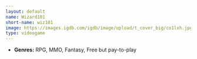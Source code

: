 ```yaml
---
layout: default
name: Wizard101
short-name: wiz101
image: https://images.igdb.com/igdb/image/upload/t_cover_big/co1lxh.jpg
type: videogame
---
```

- **Genres:** RPG, MMO, Fantasy, Free but pay-to-play